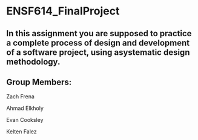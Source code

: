# ENSF614_FinalProject

In this assignment you are supposed to practice a complete process of design and development of a software project, using asystematic design methodology.
---
## Group Members:

Zach Frena

Ahmad Elkholy

Evan Cooksley

Kelten Falez
